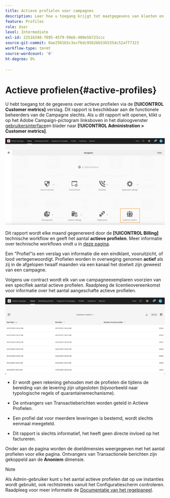 ```yaml
---
title: Actieve profielen voor campagnes
description: Leer hoe u toegang krijgt tot maatgegevens van klanten en actieve profielen
feature: Profiles
role: User
level: Intermediate
exl-id: 22516348-7695-4579-99eb-480e5b723ccc
source-git-commit: 0ae2501b5c3ecf6dc9562bb53b5354c52aff7323
workflow-type: tm+mt
source-wordcount: '0'
ht-degree: 0%

---
```


# Actieve profielen{#active-profiles}

U hebt toegang tot de gegevens over actieve profielen via de **[!UICONTROL Customer metrics]** verslag. Dit rapport is beschikbaar aan de functionele beheerders van de Campagne slechts. Als u dit rapport wilt openen, klikt u op het Adobe Campaign-pictogram linksboven in het dialoogvenster [gebruikersinterface](../../start/using/interface-description.md#advanced-menu)en blader naar **[!UICONTROL Administration > Customer metrics]**.

![](assets/audience_customer_metrics.png)

Dit rapport wordt elke maand gegenereerd door de **[!UICONTROL Billing]** technische workflow en geeft het aantal **actieve profielen**. Meer informatie over technische workflows vindt u in [deze pagina](../../administration/using/technical-workflows.md).

Een &quot;Profiel&quot;is een verslag van informatie die een eindklant, vooruitzicht, of lood vertegenwoordigt. Profielen worden in overweging genomen **actief** als zij in de afgelopen twaalf maanden via een kanaal het doelwit zijn geweest van een campagne.

Volgens uw contract wordt elk van uw campagneexemplaren voorzien van een specifiek aantal actieve profielen. Raadpleeg de licentieovereenkomst voor informatie over het aantal aangeschafte actieve profielen.

![](assets/audience_active_profiles_list.png)



* Er wordt geen rekening gehouden met de profielen die tijdens de bereiding van de levering zijn uitgesloten (bijvoorbeeld naar typologische regels of quarantainemechanisme).

* De ontvangers van Transactieberichten worden geteld in Actieve Profielen.

* Een profiel dat voor meerdere leveringen is bestemd, wordt slechts eenmaal meegeteld.

* Dit rapport is slechts informatief, het heeft geen directe invloed op het factureren.

Onder aan de pagina worden de doeldimensies weergegeven met het aantal profielen voor elke pagina. Ontvangers van Transactionele berichten zijn gekoppeld aan de **Anoniem** dimensie.

>[!NOTE]
>
>Als Admin-gebruiker kunt u het aantal actieve profielen dat op uw instanties wordt gebruikt, ook rechtstreeks vanuit het Configuratiescherm controleren. Raadpleeg voor meer informatie de [Documentatie van het regelpaneel](https://experienceleague.adobe.com/docs/control-panel/using/performance-monitoring/active-profiles-monitoring.html).
